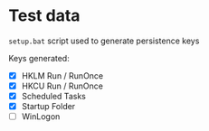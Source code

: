 # Test data

`setup.bat` script used to generate persistence keys

Keys generated:
- [x] HKLM Run / RunOnce
- [x] HKCU Run / RunOnce
- [x] Scheduled Tasks
- [x] Startup Folder
- [ ] WinLogon

